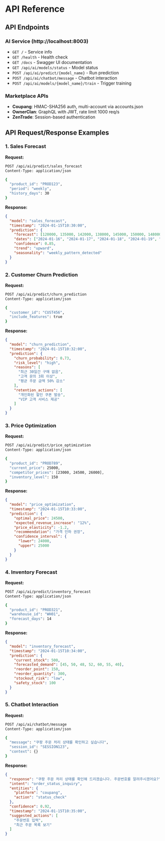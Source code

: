 # API Reference

## API Endpoints

### AI Service (http://localhost:8003)
- `GET /` - Service info
- `GET /health` - Health check
- `GET /docs` - Swagger UI documentation
- `GET /api/ai/models/status` - Model status
- `POST /api/ai/predict/{model_name}` - Run prediction
- `POST /api/ai/chatbot/message` - Chatbot interaction
- `POST /api/ai/models/{model_name}/train` - Trigger training

### Marketplace APIs
- **Coupang**: HMAC-SHA256 auth, multi-account via accounts.json
- **OwnerClan**: GraphQL with JWT, rate limit 1000 req/s
- **ZenTrade**: Session-based authentication

## API Request/Response Examples

### 1. Sales Forecast
**Request:**
```bash
POST /api/ai/predict/sales_forecast
Content-Type: application/json

{
  "product_id": "PROD123",
  "period": "weekly",
  "history_days": 30
}
```

**Response:**
```json
{
  "model": "sales_forecast",
  "timestamp": "2024-01-15T10:30:00",
  "prediction": {
    "forecast": [120000, 135000, 142000, 138000, 145000, 150000, 148000],
    "dates": ["2024-01-16", "2024-01-17", "2024-01-18", "2024-01-19", "2024-01-20", "2024-01-21", "2024-01-22"],
    "confidence": 0.85,
    "trend": "upward",
    "seasonality": "weekly_pattern_detected"
  }
}
```

### 2. Customer Churn Prediction
**Request:**
```bash
POST /api/ai/predict/churn_prediction
Content-Type: application/json

{
  "customer_id": "CUST456",
  "include_features": true
}
```

**Response:**
```json
{
  "model": "churn_prediction",
  "timestamp": "2024-01-15T10:32:00",
  "prediction": {
    "churn_probability": 0.73,
    "risk_level": "high",
    "reasons": [
      "최근 30일간 구매 없음",
      "고객 문의 3회 이상",
      "평균 주문 금액 50% 감소"
    ],
    "retention_actions": [
      "개인화된 할인 쿠폰 발송",
      "VIP 고객 서비스 제공"
    ]
  }
}
```

### 3. Price Optimization
**Request:**
```bash
POST /api/ai/predict/price_optimization
Content-Type: application/json

{
  "product_id": "PROD789",
  "current_price": 25000,
  "competitor_prices": [23000, 24500, 26000],
  "inventory_level": 150
}
```

**Response:**
```json
{
  "model": "price_optimization",
  "timestamp": "2024-01-15T10:33:00",
  "prediction": {
    "optimal_price": 24500,
    "expected_revenue_increase": "12%",
    "price_elasticity": -1.2,
    "recommendation": "가격 인하 권장",
    "confidence_interval": {
      "lower": 24000,
      "upper": 25000
    }
  }
}
```

### 4. Inventory Forecast
**Request:**
```bash
POST /api/ai/predict/inventory_forecast
Content-Type: application/json

{
  "product_id": "PROD321",
  "warehouse_id": "WH01",
  "forecast_days": 14
}
```

**Response:**
```json
{
  "model": "inventory_forecast",
  "timestamp": "2024-01-15T10:34:00",
  "prediction": {
    "current_stock": 500,
    "forecasted_demand": [45, 50, 48, 52, 60, 55, 40],
    "reorder_point": 150,
    "reorder_quantity": 300,
    "stockout_risk": "low",
    "safety_stock": 100
  }
}
```

### 5. Chatbot Interaction
**Request:**
```bash
POST /api/ai/chatbot/message
Content-Type: application/json

{
  "message": "쿠팡 주문 처리 상태를 확인하고 싶습니다",
  "session_id": "SESSION123",
  "context": {}
}
```

**Response:**
```json
{
  "response": "쿠팡 주문 처리 상태를 확인해 드리겠습니다. 주문번호를 알려주시겠어요?",
  "intent": "order_status_inquiry",
  "entities": {
    "platform": "coupang",
    "action": "status_check"
  },
  "confidence": 0.92,
  "timestamp": "2024-01-15T10:35:00",
  "suggested_actions": [
    "주문번호 입력",
    "최근 주문 목록 보기"
  ]
}
```